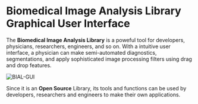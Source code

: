 # Biomedical Image Analysis Library Graphical User Interface

The **Biomedical Image Analysis Library** is a poweful tool for developers, physicians, researchers, engineers, and so on.
With a intuitive user interface, a physician can make semi-automated diagnostics, segmentations, and apply sophisticated image processing filters using drag and drop features.

![BIAL-GUI](http://gibis.unifesp.br/system/ckeditor_assets/pictures/5/content_captura_de_tela_de_2015-09-14_10-37-46.png)

Since it is an **Open Source** Library, its tools and functions can be used by developers, researchers and engineers to make their own applications.

